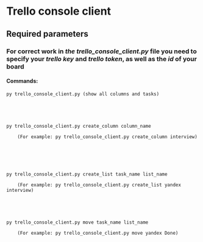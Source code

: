 # Trello console client

## Required parameters

### For correct work in *the trello_console_client.py* file you need to specify your *trello key* and *trello token*, as well as the *id* of your board

#### Commands:


```cli
py trello_console_client.py (show all columns and tasks)





py trello_console_client.py create_column column_name

    (For example: py trello_console_client.py create_column interview)






py trello_console_client.py create_list task_name list_name

    (For example: py trello_console_client.py create_list yandex interview)





py trello_console_client.py move task_name list_name

    (For example: py trello_console_client.py move yandex Done)
```

